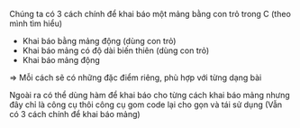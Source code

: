 Chúng ta có 3 cách chính để khai báo một mảng bằng con trỏ trong C (theo mình tìm hiểu)
+ Khai báo bằng mảng động (dùng con trỏ)
+ Khai báo mảng có độ dài biến thiên (dùng con trỏ)
+ Khai báo mảng động

 => Mỗi cách sẽ có những đặc điểm riêng, phù hợp với từng dạng bài

Ngoài ra có thể dùng hàm để khai báo cho từng cách khai báo mảng nhưng đây chỉ là công cụ thôi công cụ gom code lại cho gọn và tái sử dụng (Vẫn có 3 cách chính để khai báo mảng)

